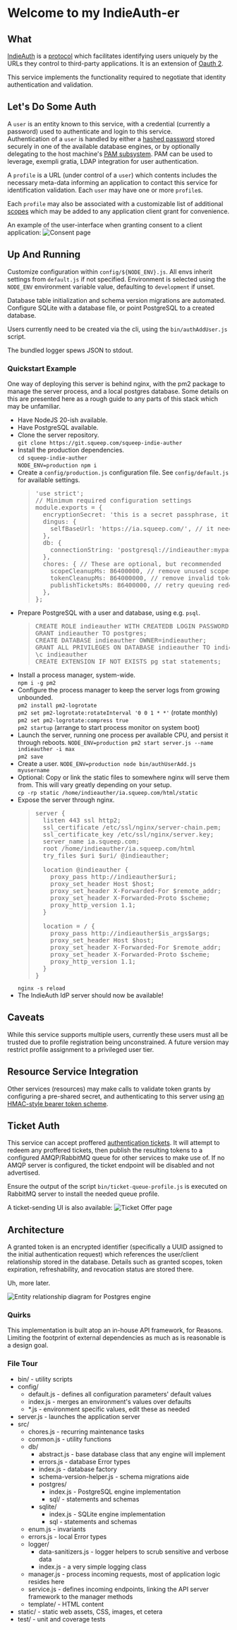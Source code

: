 # Welcome to my IndieAuth-er

## What

[IndieAuth](https://indieweb.org/IndieAuth) is a [protocol](https://indieauth.spec.indieweb.org/) which facilitates identifying users uniquely by the URLs they control to third-party applications.  It is an extension of [Oauth 2](https://indieauth.spec.indieweb.org).

This service implements the functionality required to negotiate that identity authentication and validation.

## Let's Do Some Auth

A ```user``` is an entity known to this service, with a credential (currently a password) used to authenticate and login to this service.  
Authentication of a ```user``` is handled by either a [hashed password](https://en.wikipedia.org/wiki/Argon2) stored securely in one of the available database engines, or by optionally delegating to the host machine's [<abbr title="Pluggable Authentication Module">PAM</abbr> subsystem](https://en.wikipedia.org/wiki/Pluggable_Authentication_Modules).
PAM can be used to leverage, exempli gratia, LDAP integration for user authentication.

A ```profile``` is a URL (under control of a ```user```) which contents includes the necessary meta-data informing an application to contact this service for identification validation.  Each ```user``` may have one or more ```profile```s.

Each ```profile``` may also be associated with a customizable list of additional [scopes](https://www.oauth.com/oauth2-servers/scope/) which may be added to any application client grant for convenience.

An example of the user-interface when granting consent to a client application:
![Consent page](./documentation/media/consent-page.png)

## Up And Running

Customize configuration within `config/${NODE_ENV}.js`.  All envs inherit settings from `default.js` if not specified.  Environment is selected using the `NODE_ENV` environment variable value, defaulting to `development` if unset.

Database table initialization and schema version migrations are automated.  Configure SQLite with a database file, or point PostgreSQL to a created database.

Users currently need to be created via the cli, using the `bin/authAddUser.js` script.

The bundled logger spews JSON to stdout.

### Quickstart Example

One way of deploying this server is behind nginx, with the pm2 package to manage the server process, and a local postgres database.  Some details on this are presented here as a rough guide to any parts of this stack which may be unfamiliar.

- Have NodeJS 20-ish available.
- Have PostgreSQL available.
- Clone the server repository.  
  ```git clone https://git.squeep.com/squeep-indie-auther```  
- Install the production dependencies.  
  ```cd squeep-indie-auther```  
  ```NODE_ENV=production npm i```  
- Create a ```config/production.js``` configuration file.  See ```config/default.js``` for available settings.  
  > <pre>
  > 'use strict';
  > // Minimum required configuration settings
  > module.exports = {
  >   encryptionSecret: 'this is a secret passphrase, it is pretty important to be unguessable',
  >   dingus: {
  >     selfBaseUrl: 'https://ia.squeep.com/', // it needs to know how to refer to itself
  >   },
  >   db: {
  >     connectionString: 'postgresql://indieauther:mypassword@localhost/indieauther',
  >   },
  >   chores: { // These are optional, but recommended
  >     scopeCleanupMs: 86400000, // remove unused scopes daily
  >     tokenCleanupMs: 864000000, // remove invalid tokens daily
  >     publishTicketsMs: 86400000, // retry queuing redeemed tickets daily
  >   },
  > };
  > </pre>
- Prepare PostgreSQL with a user and database, using e.g. ```psql```.  
  > <pre>
  > CREATE ROLE indieauther WITH CREATEDB LOGIN PASSWORD 'mypassword';
  > GRANT indieauther TO postgres;
  > CREATE DATABASE indieauther OWNER=indieauther;
  > GRANT ALL PRIVILEGES ON DATABASE indieauther TO indieauther;
  > \c indieauther
  > CREATE EXTENSION IF NOT EXISTS pg_stat_statements;
  > </pre>
- Install a process manager, system-wide.  
  ```npm i -g pm2```
- Configure the process manager to keep the server logs from growing unbounded.  
  ```pm2 install pm2-logrotate```  
  ```pm2 set pm2-logrotate:rotateInterval '0 0 1 * *'``` (rotate monthly)  
  ```pm2 set pm2-logrotate:compress true```  
  ```pm2 startup``` (arrange to start process monitor on system boot)  
- Launch the server, running one process per available CPU, and persist it through reboots.
  ```NODE_ENV=production pm2 start server.js --name indieauther -i max```  
  ```pm2 save```
- Create a user.
  ```NODE_ENV=production node bin/authUserAdd.js myusername```
- Optional: Copy or link the static files to somewhere nginx will serve them from.  This will vary greatly depending on your setup.  
  ```cp -rp static /home/indieauther/ia.squeep.com/html/static```
- Expose the server through nginx.  
  > <pre>
  > server {
  >   listen 443 ssl http2;
  >   ssl_certificate /etc/ssl/nginx/server-chain.pem;
  >   ssl_certificate_key /etc/ssl/nginx/server.key;
  >   server_name ia.squeep.com;
  >   root /home/indieauther/ia.squeep.com/html
  >   try_files $uri $uri/ @indieauther;
  > 
  >   location @indieauther {
  >     proxy_pass http://indieauther$uri;
  >     proxy_set_header Host $host;
  >     proxy_set_header X-Forwarded-For $remote_addr;
  >     proxy_set_header X-Forwarded-Proto $scheme;
  >     proxy_http_version 1.1;
  >   }
  > 
  >   location = / {
  >     proxy_pass http://indieauther$is_args$args;
  >     proxy_set_header Host $host;
  >     proxy_set_header X-Forwarded-For $remote_addr;
  >     proxy_set_header X-Forwarded-Proto $scheme;
  >     proxy_http_version 1.1;
  >   }
  > }
  > </pre>
  ```nginx -s reload```
- The IndieAuth IdP server should now be available!

## Caveats

While this service supports multiple users, currently these users must all be trusted due to profile registration being unconstrained.  A future version may restrict profile assignment to a privileged user tier.

## Resource Service Integration

Other services (resources) may make calls to validate token grants by configuring a pre-shared secret, and authenticating to this server using [an HMAC-style bearer token scheme](https://git.squeep.com/?p=squeep-resource-authentication-module;a=blob_plain;f=README.md;hb=HEAD).

## Ticket Auth

This service can accept proffered [authentication tickets](https://indieweb.org/IndieAuth_Ticket_Auth).  It will attempt to redeem any proffered tickets, then publish the resulting tokens to a configured AMQP/RabbitMQ queue for other services to make use of.  If no AMQP server is configured, the ticket endpoint will be disabled and not advertised.

Ensure the output of the script `bin/ticket-queue-profile.js` is executed on RabbitMQ server to install the needed queue profile.

A ticket-sending UI is also available:
![Ticket Offer page](./documentation/media/ticket-page.png)

## Architecture

A granted token is an encrypted identifier (specifically a UUID assigned to the initial authentication request) which references the user/client relationship stored in the database.  Details such as granted scopes, token expiration, refreshability, and revocation status are stored there.

Uh, more later.

![Entity relationship diagram for Postgres engine](./documentation/media/postgres-er.svg)

### Quirks

This implementation is built atop an in-house API framework, for Reasons.  Limiting the footprint of external dependencies as much as is reasonable is a design goal.

### File Tour

- bin/ - utility scripts
- config/
  - default.js - defines all configuration parameters' default values
  - index.js - merges an environment's values over defaults
  - *.js - environment specific values, edit these as needed
- server.js - launches the application server
- src/
  - chores.js - recurring maintenance tasks
  - common.js - utility functions
  - db/
    - abstract.js - base database class that any engine will implement
    - errors.js - database Error types
    - index.js - database factory
    - schema-version-helper.js - schema migrations aide
    - postgres/
      - index.js - PostgreSQL engine implementation
      - sql/ - statements and schemas
    - sqlite/
      - index.js - SQLite engine implementation
      - sql - statements and schemas
  - enum.js - invariants
  - errors.js - local Error types
  - logger/
    - data-sanitizers.js - logger helpers to scrub sensitive and verbose data
    - index.js - a very simple logging class
  - manager.js - process incoming requests, most of application logic resides here
  - service.js - defines incoming endpoints, linking the API server framework to the manager methods
  - template/ - HTML content
- static/ - static web assets, CSS, images, et cetera
- test/ - unit and coverage tests
